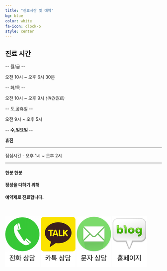 ```yaml
---
title: "진료시간 및 예약"
bg: blue
color: white
fa-icon: clock-o
style: center
---
```


## 진료 시간

-- 월/금 --

오전 10시 ~ 오후 6시 30분

-- 화/목 --

오전 10시 ~ 오후 9시 *(야간진료)*

-- 토,공휴일 --

오전 9시 ~ 오후 5시

**-- 수,일요일 --**

**휴진**

---

점심시간 - 오후 1시 ~ 오후 2시

---

#### **한분 한분**

#### **정성을 다하기 위해**

#### **예약제로 진료합니다.**
<br/>
<br/>
<a href="tel:0222367585"><img src="../img/전화상담.png" style="width: 22%; height: 25%"/></a>
<a href ="http://goto.kakao.com/@yaksuinuri"><img src="../img/카톡상담.png" style="width: 22%; height: 25%"/></a>
<a href ="sms:01044337585"><img src="../img/문자상담.png" style="width: 22%; height: 25%"/></a>
<a href ="http://www.ysinuri.com"><img src="../img/홈페이지.png" style="width: 22%; height: 25%"/></a>

